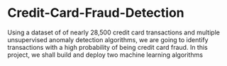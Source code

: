 # Credit-Card-Fraud-Detection
Using a dataset of of nearly 28,500 credit card transactions and multiple unsupervised anomaly detection algorithms, we are going to identify transactions with a high probability of being credit card fraud. In this project, we shall build and deploy two machine learning algorithms
